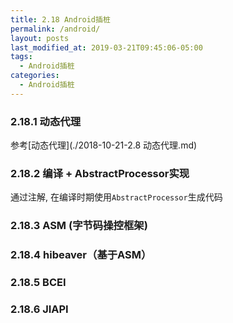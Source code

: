 ```yaml
---
title: 2.18 Android插桩
permalink: /android/
layout: posts
last_modified_at: 2019-03-21T09:45:06-05:00
tags:
  - Android插桩
categories:
  - Android插桩
---
```

### 2.18.1 动态代理

参考[动态代理](./2018-10-21-2.8 动态代理.md)

### 2.18.2 编译 + AbstractProcessor实现

通过注解, 在编译时期使用`AbstractProcessor`生成代码

### 2.18.3 ASM (字节码操控框架)



### 2.18.4 hibeaver（基于ASM）

### 2.18.5 BCEI

### 2.18.6 JIAPI
